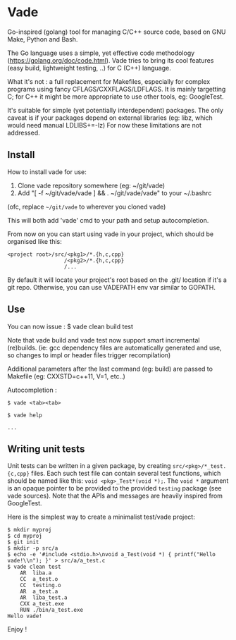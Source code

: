# Vade
Go-inspired (golang) tool for managing C/C++ source code, based on GNU Make, Python and Bash.

The Go language uses a simple, yet effective code methodology (https://golang.org/doc/code.html).
Vade tries to bring its cool features (easy build, lightweight testing, ..) for C (C++) language.

What it's not : a full replacement for Makefiles, especially for complex programs using fancy
CFLAGS/CXXFLAGS/LDFLAGS.
It is mainly targetting C; for C++ it might be more appropriate to use other tools, eg: GoogleTest.

It's suitable for simple (yet potentially  interdependent) packages.
The only caveat is if your packages depend on external libraries (eg: libz, which would need manual LDLIBS+=-lz)
For now these limitations are not addressed.

## Install
How to install vade for use:
1) Clone vade repository somewhere (eg: ~/git/vade)
2) Add "[ -f ~/git/vade/vade ] && . ~/git/vade/vade" to your ~/.bashrc

(ofc, replace `~/git/vade` to wherever you cloned vade)

This will both add 'vade' cmd to your path and setup autocompletion.

From now on you can start using vade in your project, which should be organised like this:
```
<project root>/src/<pkg1>/*.{h,c,cpp}
                  /<pkg2>/*.{h,c,cpp}
                  /...
```
By default it will locate your project's root based on the .git/ location if it's a git repo.
Otherwise, you can use VADEPATH env var similar to GOPATH.

## Use
You can now issue :
$ vade clean build test

Note that vade build and vade test now support smart incremental (re)builds.
(ie: gcc dependency files are automatically generated and use, so changes to impl or header files trigger recompilation)

Additional parameters after the last command (eg: build) are passed to Makefile (eg: CXXSTD=c++11, V=1, etc..)

Autocompletion :
```
$ vade <tab><tab>
```
```
$ vade help
```
```
...
```

## Writing unit tests
Unit tests can be written in a given package, by creating `src/<pkg>/*_test.{c,cpp}` files.
Each such test file can contain several test functions, which should be named like this: `void <pkg>_Test*(void *);`.
The `void *` argument is an opaque pointer to be provided to the provided `testing` package (see vade sources).
Note that the APIs and messages are heavily inspired from GoogleTest.

Here is the simplest way to create a minimalist test/vade project:
```
$ mkdir myproj
$ cd myproj
$ git init
$ mkdir -p src/a
$ echo -e '#include <stdio.h>\nvoid a_Test(void *) { printf("Hello vade!\\n"); }' > src/a/a_test.c
$ vade clean test
    AR  liba.a
    CC  a_test.o
    CC  testing.o
    AR  a_test.a
    AR  liba_test.a
    CXX a_test.exe
    RUN ./bin/a_test.exe
Hello vade!
```

Enjoy !
